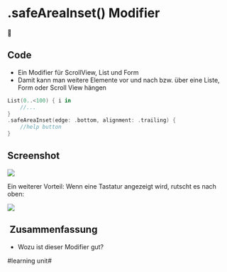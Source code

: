 # .safeAreaInset() Modifier
📱

## Code

- Ein Modifier für ScrollView, List und Form
- Damit kann man weitere Elemente vor und nach bzw. über eine Liste, Form oder Scroll View hängen


```swift
List(0..<100) { i in
    //...
}
.safeAreaInset(edge: .bottom, alignment: .trailing) {
	//help button
}
```


## Screenshot
![][image-1]

Ein weiterer Vorteil: Wenn eine Tastatur angezeigt wird, rutscht es nach oben:

![][image-2]


##  Zusammenfassung
- Wozu ist dieser Modifier gut?

[image-1]:	assets/Bildschirm%C2%ADfoto%202023-03-30%20um%2008.23.36.png
[image-2]:	assets/DraggedImage.png

#learning unit#